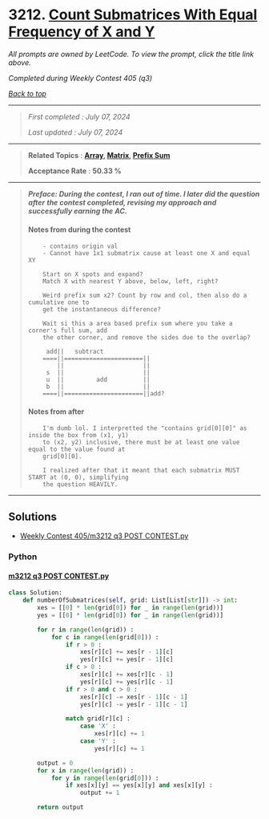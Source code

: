 # 3212. [Count Submatrices With Equal Frequency of X and Y](<https://leetcode.com/problems/count-submatrices-with-equal-frequency-of-x-and-y>)

*All prompts are owned by LeetCode. To view the prompt, click the title link above.*

*Completed during Weekly Contest 405 (q3)*

*[Back to top](<../README.md>)*

------

> *First completed : July 07, 2024*
>
> *Last updated : July 07, 2024*

------

> **Related Topics** : **[Array](<by_topic/Array.md>), [Matrix](<by_topic/Matrix.md>), [Prefix Sum](<by_topic/Prefix Sum.md>)**
>
> **Acceptance Rate** : **50.33 %**

------

> ***Preface: During the contest, I ran out of time. I later did the question after*** 
> ***the contest completed, revising my approach and successfully earning the AC.***
> 
> 
> #### Notes from during the contest
> ```
>     - contains origin val
>     - Cannot have 1x1 submatrix cause at least one X and equal XY
> 
>     Start on X spots and expand?
>     Match X with nearest Y above, below, left, right?
> 
>     Weird prefix sum x2? Count by row and col, then also do a cumulative one to 
>     get the instantaneous difference?
> 
>     Wait si this a area based prefix sum where you take a corner's full sum, add 
>     the other corner, and remove the sides due to the overlap?
> 
>      add||   subtract
>     ====||======================||
>         ||                      ||
>      s  ||                      ||
>      u  ||         add          ||
>      b  ||                      ||
>     ====||======================||add?
> ```
> 
> #### Notes from after
> ```
>     I'm dumb lol. I interpretted the "contains grid[0][0]" as inside the box from (x1, y1) 
>     to (x2, y2) inclusive, there must be at least one value equal to the value found at 
>     grid[0][0]. 
> 
>     I realized after that it meant that each submatrix MUST START at (0, 0), simplifying 
>     the question HEAVILY.
> 
> ```

------

## Solutions

- [Weekly Contest 405/m3212 q3 POST CONTEST.py](<../my-submissions/Weekly Contest 405/m3212 q3 POST CONTEST.py>)
### Python
#### [m3212 q3 POST CONTEST.py](<../my-submissions/Weekly Contest 405/m3212 q3 POST CONTEST.py>)
```Python
class Solution:
    def numberOfSubmatrices(self, grid: List[List[str]]) -> int:
        xes = [[0] * len(grid[0]) for _ in range(len(grid))]
        yes = [[0] * len(grid[0]) for _ in range(len(grid))]

        for r in range(len(grid)) :
            for c in range(len(grid[0])) :
                if r > 0 :
                    xes[r][c] += xes[r - 1][c]
                    yes[r][c] += yes[r - 1][c]
                if c > 0 :
                    xes[r][c] += xes[r][c - 1]
                    yes[r][c] += yes[r][c - 1]
                if r > 0 and c > 0 :
                    xes[r][c] -= xes[r - 1][c - 1]
                    yes[r][c] -= yes[r - 1][c - 1]

                match grid[r][c] :
                    case 'X' :
                        xes[r][c] += 1
                    case 'Y' :
                        yes[r][c] += 1

        output = 0
        for x in range(len(grid)) :
            for y in range(len(grid[0])) :
                if xes[x][y] == yes[x][y] and xes[x][y] :
                    output += 1

        return output

```

